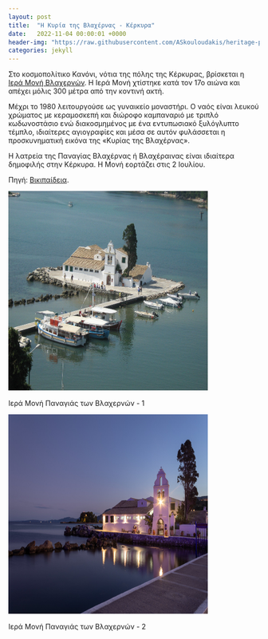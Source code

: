 ```yaml
---
layout: post
title:  "Η Κυρία της Βλαχέρνας - Κέρκυρα"
date:   2022-11-04 00:00:01 +0000
header-img: "https://raw.githubusercontent.com/ASkouloudakis/heritage-promotion/master/assets/images/vlaherna-monastery-g70ee135df_1920.jpg"
categories: jekyll
---
```

Στο κοσμοπολίτικο Κανόνι, νότια της πόλης της Κέρκυρας, βρίσκεται η  [Ιερά Μονή Βλαχερνών](https://www.youtube.com/watch?v=Fue6I55_6wo). Η Ιερά Μονή χτίστηκε κατά τον 17ο αιώνα και απέχει μόλις 300 μέτρα από την κοντινή ακτή.

Μέχρι το 1980 λειτουργούσε ως γυναικείο μοναστήρι. Ο ναός είναι λευκού χρώματος με κεραμοσκεπή και διώροφο καμπαναριό με τριπλό κωδωνοστάσιο ενώ  διακοσμημένος με ένα εντυπωσιακό ξυλόγλυπτο τέμπλο, ιδιαίτερες αγιογραφίες και μέσα σε αυτόν φυλάσσεται η προσκυνηματική εικόνα της «Κυρίας της Βλαχέρνας». 

Η λατρεία της Παναγίας Βλαχέρνας ή Βλαχέραινας είναι ιδιαίτερα δημοφιλής στην Κέρκυρα. Η Μονή εορτάζει στις 2 Ιουλίου.

Πηγή: [Βικιπαίδεια]( https://el.wikipedia.org/wiki/%CE%A0%CE%B1%CE%BD%CE%B1%CE%B3%CE%AF%CE%B1_%CF%84%CF%89%CE%BD_%CE%92%CE%BB%CE%B1%CF%87%CE%B5%CF%81%CE%BD%CF%8E%CE%BD_(%CE%9A%CE%AD%CF%81%CE%BA%CF%85%CF%81%CE%B1)).

<img src="https://raw.githubusercontent.com/ASkouloudakis/heritage-promotion/master/assets/images/vlaherna-monastery-g70ee135df_1920.jpg" data-canonical-src=" https://raw.githubusercontent.com/ASkouloudakis/heritage-promotion/master/assets/images/vlaherna-monastery-g70ee135df_1920.jpg" width="400" height="400" alt="Holy Monastery of Panagia Vlacherna (Μονή Παναγίας Βλαχερνών)"/>

Ιερά Μονή Παναγιάς των Βλαχερνών - 1

<img src="https://raw.githubusercontent.com/ASkouloudakis/heritage-promotion/master/assets/images/vlaherna-monastery-2.jpg " data-canonical-src=" https://raw.githubusercontent.com/ASkouloudakis/heritage-promotion/master/assets/images/vlaherna-monastery-2.jpg" width="400" height="400" alt="Holy Monastery of Panagia Vlacherna (Μονή Παναγίας Βλαχερνών)"/>

Ιερά Μονή Παναγιάς των Βλαχερνών - 2
